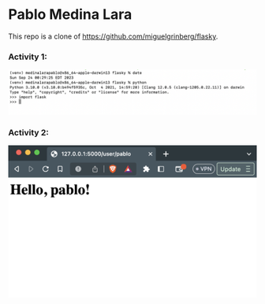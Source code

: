 # Pablo Medina Lara

This repo is a clone of https://github.com/miguelgrinberg/flasky.

### Activity 1:

![Successful Install](/screenshots/flask_install.png)

### Activity 2:

![Chapter 2](/screenshots/example_2_2.png)
